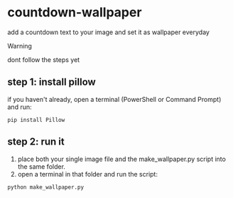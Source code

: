 # countdown-wallpaper
add a countdown text to your image and set it as wallpaper everyday

> [!WARNING]
> dont follow the steps yet

## step 1: install pillow
if you haven't already, open a terminal (PowerShell or Command Prompt) and run:
```
pip install Pillow
```

## step 2: run it
1. place both your single image file and the make_wallpaper.py script into the same folder.
2. open a terminal in that folder and run the script:
```
python make_wallpaper.py
```
